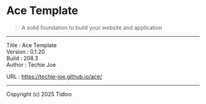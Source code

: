 # Ace Template
> A solid foundation to build your website and application
---

Title    : Ace Template  
Version  : 0.1.20  
Build    : 208.3  
Author   : Techie Joe  

URL      : https://techie-joe.github.io/ace/  

---

Copyright (c) 2025 Tidloo